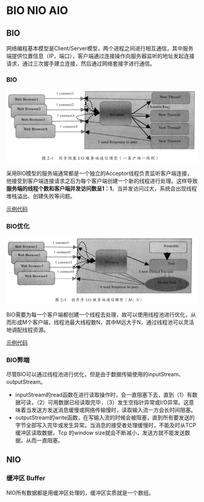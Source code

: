# BIO NIO AIO
## BIO
网络编程基本模型是Client/Server模型，两个进程之间进行相互通信，其中服务端提供位置信息（IP，端口），客户端通过连接操作向服务器监听的地址发起连接请求，通过三次握手建立连接，然后通过网络套接字进行通信。

### BIO

![title](https://raw.githubusercontent.com/pallcard/noteImg/master/noteImg/2020/03/16/Popo%E6%88%AA%E5%9B%BE2020316234123-1584373317560.png)

采用BIO模型的服务端通常都是一个独立的Acceptor线程负责监听客户端连接，他接受到客户端连接请求之后为每个客户端创建一个新的线程进行处理。这样导致**服务端的线程个数和客户端并发访问数呈1：1**，当并发访问过大，系统会出现线程堆栈溢出、创建失败等问题。

[示例代码](https://github.com/pallcard/learn-java/blob/master/src/main/java/com/wishhust/net/netty/bio "bio")

### BIO优化

![title](https://raw.githubusercontent.com/pallcard/noteImg/master/noteImg/2020/03/16/Popo%E6%88%AA%E5%9B%BE2020316235452-1584374147782.png)

BIO需要为每一个客户端都创建一个线程去处理，故可以使用线程池进行优化，从而形成M个客户端，线程池最大线程数N，其中M远大于N，通过线程池可以灵活地调配线程资源。

[示例代码](https://github.com/pallcard/learn-java/blob/master/src/main/java/com/wishhust/net/netty/bio2 "bio2")

### BIO弊端
尽管BIO可以通过线程池进行优化，但是由于数据传输使用的inputStream、outputStream。
* inputStream的read函数在进行读取操作时，会一直阻塞下去，直到（1）有数据可读，（2）可用数据已经读取完毕，（3）发生空指针异常或I/O异常。这意味着当发送方发送消息缓慢或网络传输慢时，读取输入流一方会长时间阻塞。
* outputStream的write函数，在写输入流的时候会被阻塞，直到所有要发送的字节全部写入完毕或发生异常。当消息的接受者处理缓慢时，不能及时从TCP缓冲区读取数据，Tcp 的window size就会不断减小，发送方就不能发送数据，从而一直阻塞。

## NIO

### 缓冲区 Buffer
NIO所有数据都是用缓冲区处理的，缓冲区实质就是一个数组。






